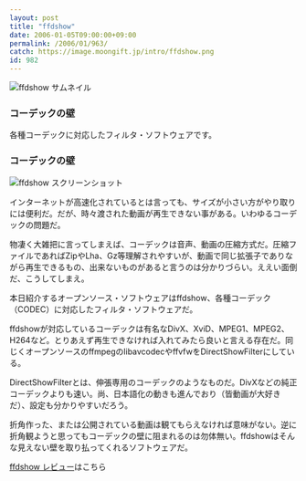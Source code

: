 ```yaml
---
layout: post
title: "ffdshow"
date: 2006-01-05T09:00:00+09:00
permalink: /2006/01/963/
catch: https://image.moongift.jp/intro/ffdshow.png
id: 982
---
```

 ![ffdshow サムネイル](https://image.moongift.jp/intro/ffdshow.t.png "ffdshow サムネイル")
  

### コーデックの壁
  
各種コーデックに対応したフィルタ・ソフトウェアです。  
<!--more-->  

### コーデックの壁
  

![ffdshow スクリーンショット](https://image.moongift.jp/intro/ffdshow.png "ffdshow スクリーンショット")

  

インターネットが高速化されているとは言っても、サイズが小さい方がやり取りには便利だ。だが、時々渡された動画が再生できない事がある。いわゆるコーデックの問題だ。

  

物凄く大雑把に言ってしまえば、コーデックは音声、動画の圧縮方式だ。圧縮ファイルであればZipやLha、Gz等理解されやすいが、動画で同じ拡張子でありながら再生できるもの、出来ないものがあると言うのは分かりづらい。ええい面倒だ、こうしてしまえ。

  

本日紹介するオープンソース・ソフトウェアはffdshow、各種コーデック（CODEC）に対応したフィルタ・ソフトウェアだ。

  

ffdshowが対応しているコーデックは有名なDivX、XviD、MPEG1、MPEG2、H264など。とりあえず再生できなければ入れてみたら良いと言える存在だ。同じくオープンソースのffmpegのlibavcodecやffvfwをDirectShowFilterにしている。

  

DirectShowFilterとは、伸張専用のコーデックのようなものだ。DivXなどの純正コーデックよりも速い。尚、日本語化の動きも進んでおり（皆動画が大好きだ）、設定も分かりやすいだろう。

  

折角作った、または公開されている動画は観てもらえなければ意味がない。逆に折角観ようと思ってもコーデックの壁に阻まれるのは勿体無い。ffdshowはそんな見えない壁を取り払ってくれるソフトウェアだ。

  

[ffdshow レビュー](http://oss.moongift.jp/review/i-980.html)はこちら


